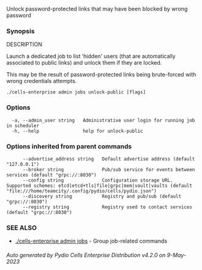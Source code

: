 Unlock password-protected links that may have been blocked by wrong password

### Synopsis


DESCRIPTION

  Launch a dedicated job to list 'hidden' users (that are automatically associated to public links) and unlock them if
  they are locked.

  This may be the result of password-protected links being brute-forced with wrong credentials attempts.



```
./cells-enterprise admin jobs unlock-public [flags]
```

### Options

```
  -a, --admin_user string   Administrative user login for running job in scheduler
  -h, --help                help for unlock-public
```

### Options inherited from parent commands

```
      --advertise_address string   Default advertise address (default "127.0.0.1")
      --broker string              Pub/sub service for events between services (default "grpc://:8030")
      --config string              Configuration storage URL. Supported schemes: etcd|etcd+tls|file|grpc|mem|vault|vaults (default "file:///home/teamcity/.config/pydio/cells/pydio.json")
      --discovery string           Registry and pub/sub (default "grpc://:8030")
      --registry string            Registry used to contact services (default "grpc://:8030")
```

### SEE ALSO

* [./cells-enterprise admin jobs](./cells-enterprise-admin-jobs)	 - Group job-related commands

###### Auto generated by Pydio Cells Enterprise Distribution v4.2.0 on 9-May-2023
